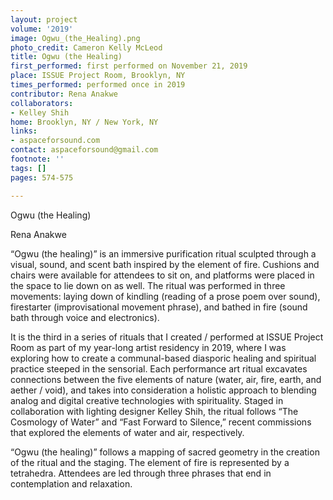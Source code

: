 ```yaml
---
layout: project
volume: '2019'
image: Ogwu_(the_Healing).png
photo_credit: Cameron Kelly McLeod
title: Ogwu (the Healing)
first_performed: first performed on November 21, 2019
place: ISSUE Project Room, Brooklyn, NY
times_performed: performed once in 2019
contributor: Rena Anakwe
collaborators:
- Kelley Shih
home: Brooklyn, NY / New York, NY
links:
- aspaceforsound.com
contact: aspaceforsound@gmail.com
footnote: ''
tags: []
pages: 574-575

---
```


Ogwu (the Healing)

Rena Anakwe

“Ogwu (the healing)” is an immersive purification ritual sculpted through a visual, sound, and scent bath inspired by the element of fire. Cushions and chairs were available for attendees to sit on, and platforms were placed in the space to lie down on as well. The ritual was performed in three movements: laying down of kindling (reading of a prose poem over sound), firestarter (improvisational movement phrase), and bathed in fire (sound bath through voice and electronics).

It is the third in a series of rituals that I created / performed at ISSUE Project Room as part of my year-long artist residency in 2019, where I was exploring how to create a communal-based diasporic healing and spiritual practice steeped in the sensorial. Each performance art ritual excavates connections between the five elements of nature (water, air, fire, earth, and aether / void), and takes into consideration a holistic approach to blending analog and digital creative technologies with spirituality. Staged in collaboration with lighting designer Kelley Shih, the ritual follows “The Cosmology of Water” and “Fast Forward to Silence,” recent commissions that explored the elements of water and air, respectively.

“Ogwu (the healing)” follows a mapping of sacred geometry in the creation of the ritual and the staging. The element of fire is represented by a tetrahedra. Attendees are led through three phrases that end in contemplation and relaxation.
